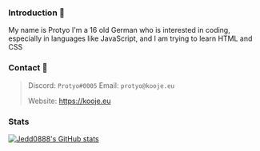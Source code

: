 ### Introduction 👋
My name is Protyo
I'm a 16 old German who is interested in coding, especially in languages like JavaScript, and I am trying to learn HTML and CSS

### Contact 📨
> Discord: `Protyo#0005`
> Email: `protyo@kooje.eu`
> 
> Website: https://kooje.eu

### Stats
[![Jedd0888's GitHub stats](https://github-readme-stats.vercel.app/api?username=protyodev&show_icons=true&theme=dark&count_private=true)](https://github.com/anuraghazra/github-readme-stats)


<!--
**xgoje/xgoje** is a ✨ _special_ ✨ repository because its `README.md` (this file) appears on your GitHub profile.

Here are some ideas to get you started:

- 🔭 I’m currently working on ...
- 🌱 I’m currently learning ...
- 👯 I’m looking to collaborate on ...
- 🤔 I’m looking for help with ...
- 💬 Ask me about ...
- 📫 How to reach me: ...
- 😄 Pronouns: ...
- ⚡ Fun fact: ...
-->
